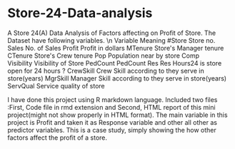 # Store-24-Data-analysis
A Store 24(A) Data Analysis of Factors affecting on Profit of Store.
The Dataset have following variables.
\n Variable     Meaning
#Store           Store no.
Sales           No. of Sales
Profit          Profit in dollars
MTenure         Store's Manager tenure
CTenure         Store's Crew tenure
Pop             Population near by store
Comp            
Visibility      Visibility of Store
PedCount        PedCount
Res             Res
Hours24         is store open for 24 hours ?
CrewSkill       Crew Skill according to they serve in store(years)
MgrSkill        Manager Skill according to they serve in store(years) 
ServQual        Service quality of store

I have done this project using R markdown language.
Included two files :First, Code file in rmd extension and Second, HTML report of this mini project(might not show properly in HTML format).
The main variable in this project is Profit and taken it as Response variable and other all other as predictor variables.
This is a case study, simply showing the how other factors affect the profit of a store.

